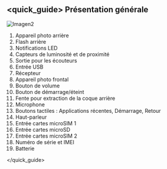 ## <quick_guide> Présentation générale

![Imagen2](http://static.energysistem.com/images/manuals/42499/56de8f09a386b.jpg)

1. Appareil photo arrière
2. Flash arrière
3. Notifications LED
4. Capteurs de luminosité et de proximité
5. Sortie pour les écouteurs
6. Entrée USB
7. Récepteur
8. Appareil photo frontal
9. Bouton de volume
10. Bouton de démarrage/éteint
11. Fente pour extraction de la coque arrière
12. Microphone
13. Boutons tactiles : Applications récentes, Démarrage, Retour
14. Haut-parleur
15. Entrée cartes microSIM 1
16. Entrée cartes microSD
17. Entrée cartes microSIM 2
18. Numéro de série et IMEI
19. Batterie


</quick_guide>
